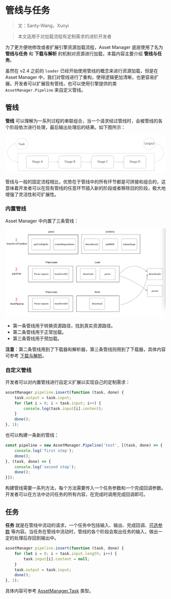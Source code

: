 # 管线与任务

> 文：Santy-Wang，Xunyi

> 本文适用于对加载流程有定制需求的进阶开发者

为了更方便地修改或者扩展引擎资源加载流程，Asset Manager 底层使用了名为 **管线与任务** 和 **下载与解析** 的机制对资源进行加载，本篇内容主要介绍 **管线与任务**。

虽然在 v2.4 之前的 `loader` 已经开始使用管线的概念来进行资源加载，但是在 Asset Manager 中，我们对管线进行了重构，使得逻辑更加清晰，也更容易扩展。开发者可以扩展现有管线，也可以使用引擎提供的类 `AssetManager.Pipeline` 来自定义管线。

## 管线

**管线** 可以理解为一系列过程的串联组合，当一个请求经过管线时，会被管线的各个阶段依次进行处理，最后输出处理后的结果。如下图所示：

![pipeline](pipeline-task/pipeline.png)

管线与一般的固定流程相比，优势在于管线中的所有环节都是可拼接和组合的，这意味着开发者可以在现有管线的任意环节插入新的阶段或者移除旧的阶段，极大地增强了灵活性和可扩展性。

### 内置管线

Asset Manager 中内置了三条管线：

![builtin-pipeline](pipeline-task/builtin-pipeline.jpg)

- 第一条管线用于转换资源路径，找到真实资源路径。
- 第二条管线用于正常加载。
- 第三条管线用于预加载。

**注意**：第二条管线用到了下载器和解析器，第三条管线则用到了下载器，具体内容可参考 [下载与解析](downloader-parser.md)。

### 自定义管线

开发者可以对内置管线进行自定义扩展以实现自己的定制需求：

```typescript
assetManager.pipeline.insert(function (task, done) {
    task.output = task.input;
    for (let i = 0; i < task.input; i++) {
        console.log(task.input[i].content);
    }
    done();
}, 1);
```

也可以构建一条新的管线：

```typescript
const pipeline = new AssetManager.Pipeline('test', [(task, done) => {
    console.log('first step');
    done();
}, (task, done) => {
    console.log('second step');
    done();
}]);
```

构建管线需要一系列方法，每个方法需要传入一个任务参数和一个完成回调参数。开发者可以在方法中访问任务的所有内容，在完成时调用完成回调即可。

## 任务

**任务** 就是在管线中流动的请求，一个任务中包括输入、输出、完成回调、[可选参数](options.md) 等内容。当任务在管线中流动时，管线的各个阶段会取出任务的输入，做出一定的处理后存回到输出中。

```typescript
assetManager.pipeline.insert(function (task, done) {
    for (let i = 0; i < task.input.length; i++) {
        task.input[i].content = null;
    }
    task.output = task.input;
    done();
}, 1);
```

具体内容可参考 [AssetManager.Task](https://docs.cocos.com/creator/3.0/api/zh/classes/asset_manager.task.html) 类型。
